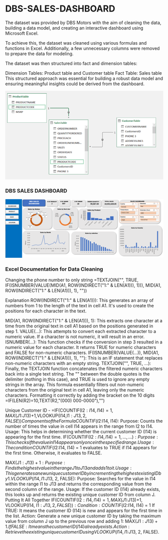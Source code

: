 # DBS-SALES-DASHBOARD
The dataset was provided by DBS Motors with the aim of cleaning the data, building a data model, and creating an interactive dashboard using Microsoft Excel.

To achieve this, the dataset was cleaned using various formulas and functions in Excel. Additionally, a few unnecessary columns were removed to prepare the data for modeling.

The dataset was then structured into fact and dimension tables:

Dimension Tables: Product table and Customer table
Fact Table: Sales table
This structured approach was essential for building a robust data model and ensuring meaningful insights could be derived from the dashboard.

![dataModel](data-model.png)

### DBS SALES DASHBOARD

![salesdashboard](DBS_sales.png)

### Excel Documentation for Data Cleaning
Changing the phone number to only string
=TEXTJOIN("", TRUE, IF(ISNUMBER(VALUE(MID(A1, ROW(INDIRECT("1:" & LEN(A1))), 1))), MID(A1, ROW(INDIRECT("1:" & LEN(A1))), 1), ""))

Explanation
ROW(INDIRECT("1:" & LEN(A1))): This generates an array of numbers from 1 to the length of the text in cell A1. It's used to create the positions for each character in the text.

MID(A1, ROW(INDIRECT("1:" & LEN(A1))), 1): This extracts one character at a time from the original text in cell A1 based on the positions generated in step 1.
VALUE(...): This attempts to convert each extracted character to a numeric value. If a character is not numeric, it will result in an error.
ISNUMBER(...): This function checks if the conversion in step 3 resulted in a numeric value for each character. It returns TRUE for numeric characters and FALSE for non-numeric characters.
IF(ISNUMBER(VALUE(...)), MID(A1, ROW(INDIRECT("1:" & LEN(A1))), 1), ""): This is an IF statement that replaces non-numeric characters with an empty string.
TEXTJOIN("", TRUE, ...): Finally, the TEXTJOIN function concatenates the filtered numeric characters back into a single text string. The "" between the double quotes is the delimiter (nothing in this case), and TRUE is used to ignore any empty strings in the array.
This formula essentially filters out non-numeric characters from the original text in cell A1, leaving only the numeric characters.
Formatting it correctly by adding the bracket on the 10 digits 
=IF(LEN(R2)=10,TEXT(R2,"(000) 000-0000"),"")

Unique Customer ID - =IF(COUNTIF(I$2:I14,I14)=1,MAX(J$1:J13)+1,VLOOKUP(I14,I$1:J13,2,FALSE))
Components of the Formula
COUNTIF(I$2:I14, I14):
Purpose: Counts the number of times the value in cell I14 appears in the range from I2 to I14.
Usage: This helps in determining whether the current customer ID (I14) is appearing for the first time.
IF(COUNTIF(I$2:I14, I14) = 1, ..., ...):
Purpose: This checks if the value in I14 appears only once in the specified range.
Usage: The condition COUNTIF(I$2:I14, I14) = 1 evaluates to TRUE if I14 appears for the first time. Otherwise, it evaluates to FALSE.

MAX(J$1:J13)+1:
Purpose: Finds the highest value in the range J1 to J13 and adds 1 to it.
Usage: This generates a new unique customer ID by incrementing the highest existing ID by 1.
VLOOKUP(I14, I$1:J13, 2, FALSE):
Purpose: Searches for the value in I14 within the range I1 to J13 and returns the corresponding value from the second column of the range.
Usage: If the customer ID (I14) already exists, this looks up and returns the existing unique customer ID from column J.
Putting It All Together
IF(COUNTIF(I$2:I14, I14) = 1, MAX(J$1:J13)+1, VLOOKUP(I14, I$1:J13, 2, FALSE)):
Condition: COUNTIF(I$2:I14, I14) = 1
If TRUE: It means the customer ID (I14) is new and appears for the first time in the list.
Action: Generate a new unique customer ID by taking the maximum value from column J up to the previous row and adding 1: MAX(J$1:J13) + 1.
If FALSE: It means the customer ID (I14) already exists.
Action: Retrieve the existing unique customer ID using VLOOKUP(I14, I$1:J13, 2, FALSE).

